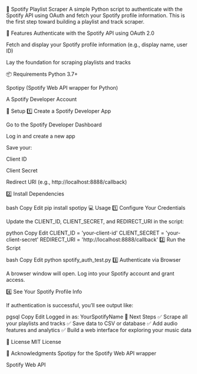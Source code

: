 🎵 Spotify Playlist Scraper
A simple Python script to authenticate with the Spotify API using OAuth and fetch your Spotify profile information. This is the first step toward building a playlist and track scraper.

🚀 Features
Authenticate with the Spotify API using OAuth 2.0

Fetch and display your Spotify profile information (e.g., display name, user ID)

Lay the foundation for scraping playlists and tracks

📦 Requirements
Python 3.7+

Spotipy (Spotify Web API wrapper for Python)

A Spotify Developer Account

🔑 Setup
1️⃣ Create a Spotify Developer App

Go to the Spotify Developer Dashboard

Log in and create a new app

Save your:

Client ID

Client Secret

Redirect URI (e.g., http://localhost:8888/callback)

2️⃣ Install Dependencies

bash
Copy
Edit
pip install spotipy
💻 Usage
1️⃣ Configure Your Credentials

Update the CLIENT_ID, CLIENT_SECRET, and REDIRECT_URI in the script:

python
Copy
Edit
CLIENT_ID = 'your-client-id'
CLIENT_SECRET = 'your-client-secret'
REDIRECT_URI = 'http://localhost:8888/callback'
2️⃣ Run the Script

bash
Copy
Edit
python spotify_auth_test.py
3️⃣ Authenticate via Browser

A browser window will open. Log into your Spotify account and grant access.

4️⃣ See Your Spotify Profile Info

If authentication is successful, you’ll see output like:

pgsql
Copy
Edit
Logged in as: YourSpotifyName
🔧 Next Steps
✅ Scrape all your playlists and tracks
✅ Save data to CSV or database
✅ Add audio features and analytics
✅ Build a web interface for exploring your music data

📄 License
MIT License

🙌 Acknowledgments
Spotipy for the Spotify Web API wrapper

Spotify Web API
